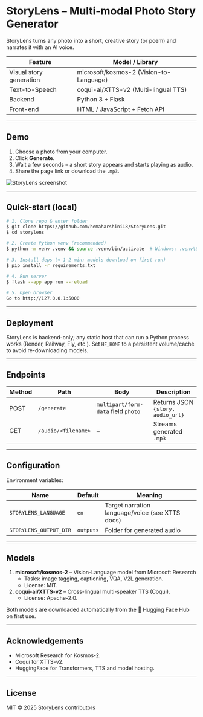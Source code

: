 # StoryLens – Multi-modal Photo Story Generator

StoryLens turns any photo into a short, creative story (or poem) and narrates it with an AI voice.

| Feature | Model / Library |
|---------|-----------------|
| Visual story generation | microsoft/kosmos-2 (Vision-to-Language) |
| Text-to-Speech | coqui-ai/XTTS-v2 (Multi-lingual TTS) |
| Backend | Python 3 + Flask |
| Front-end | HTML / JavaScript + Fetch API |

---

## Demo
1. Choose a photo from your computer.
2. Click **Generate**.
3. Wait a few seconds – a short story appears and starts playing as audio.
4. Share the page link or download the `.mp3`.

![StoryLens screenshot](docs/screenshot.png)

---

## Quick-start (local)

```bash
# 1. Clone repo & enter folder
$ git clone https://github.com/hemaharshini18/StoryLens.git
$ cd storylens

# 2. Create Python venv (recommended)
$ python -m venv .venv && source .venv/bin/activate  # Windows: .venv\Scripts\activate

# 3. Install deps (≈ 1-2 min; models download on first run)
$ pip install -r requirements.txt

# 4. Run server
$ flask --app app run --reload

# 5. Open browser
Go to http://127.0.0.1:5000
```

---

## Deployment
StoryLens is backend-only; any static host that can run a Python process works (Render, Railway, Fly, etc.).
Set `HF_HOME` to a persistent volume/cache to avoid re-downloading models.

---

## Endpoints
| Method | Path | Body | Description |
|--------|------|------|-------------|
| POST | `/generate` | `multipart/form-data` field `photo` | Returns JSON `{story, audio_url}` |
| GET | `/audio/<filename>` | – | Streams generated `.mp3` |

---

## Configuration
Environment variables:

| Name | Default | Meaning |
|------|---------|---------|
| `STORYLENS_LANGUAGE` | `en` | Target narration language/voice (see XTTS docs) |
| `STORYLENS_OUTPUT_DIR` | `outputs` | Folder for generated audio |

---

## Models
1. **microsoft/kosmos-2** – Vision-Language model from Microsoft Research
   * Tasks: image tagging, captioning, VQA, V2L generation.
   * License: MIT.
2. **coqui-ai/XTTS-v2** – Cross-lingual multi-speaker TTS (Coqui).
   * License: Apache-2.0.

Both models are downloaded automatically from the 🤗 Hugging Face Hub on first use.

---

## Acknowledgements
* Microsoft Research for Kosmos-2.
* Coqui for XTTS-v2.
* HuggingFace for Transformers, TTS and model hosting.

---

## License
MIT © 2025 StoryLens contributors
